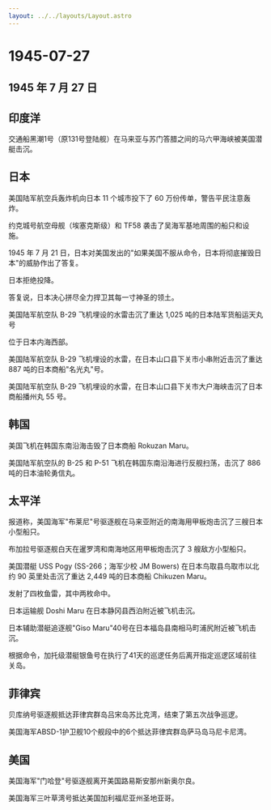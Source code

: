 ```yaml
---
layout: ../../layouts/Layout.astro
---
```


# 1945-07-27

## 1945 年 7 月 27 日

## 印度洋

交通船黑潮1号（原131号登陆舰）在马来亚与苏门答腊之间的马六甲海峡被美国潜艇击沉。

## 日本

美国陆军航空兵轰炸机向日本 11 个城市投下了 60
万份传单，警告平民注意轰炸。

约克城号航空母舰（埃塞克斯级）和 TF58 袭击了吴海军基地周围的船只和设施。

1945 年 7 月 21
日，日本对美国发出的"如果美国不服从命令，日本将彻底摧毁日本"的威胁作出了答复。

日本拒绝投降。

答复说，日本决心拼尽全力捍卫其每一寸神圣的领土。

美国陆军航空队 B-29 飞机埋设的水雷击沉了重达 1,025
吨的日本陆军货船运天丸号

位于日本内海西部。

美国陆军航空队 B-29 飞机埋设的水雷，在日本山口县下关市小串附近击沉了重达
887 吨的日本商船"名光丸"号。

美国陆军航空队 B-29
飞机埋设的水雷，在日本山口县下关市大户海峡击沉了日本商船播州丸 55 号。

## 韩国

美国飞机在韩国东南沿海击毁了日本商船 Rokuzan Maru。

美国陆军航空队的 B-25 和 P-51 飞机在韩国东南沿海进行反舰扫荡，击沉了 886
吨的日本油轮勇信丸。

## 太平洋

报道称，美国海军"布莱尼"号驱逐舰在马来亚附近的南海用甲板炮击沉了三艘日本小型船只。

布加拉号驱逐舰白天在暹罗湾和南海地区用甲板炮击沉了 3 艘敌方小型船只。

美国潜艇 USS Pogy (SS-266；海军少校 JM Bowers) 在日本鸟取县鸟取市以北约
90 英里处击沉了重达 2,449 吨的日本商船 Chikuzen Maru。

发射了四枚鱼雷，其中两枚命中。

日本运输舰 Doshi Maru 在日本静冈县西泊附近被飞机击沉。

日本辅助潜艇追逐舰"Giso
Maru"40号在日本福岛县南相马町浦尻附近被飞机击沉。

根据命令，加托级潜艇银鱼号在执行了41天的巡逻任务后离开指定巡逻区域前往关岛。

## 菲律宾

贝库纳号驱逐舰抵达菲律宾群岛吕宋岛苏比克湾，结束了第五次战争巡逻。

美国海军ABSD-1护卫舰10个舰段中的6个抵达菲律宾群岛萨马岛马尼卡尼湾。

## 美国

美国海军"门哈登"号驱逐舰离开美国路易斯安那州新奥尔良。

美国海军三叶草湾号抵达美国加利福尼亚州圣地亚哥。